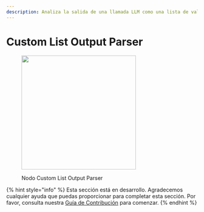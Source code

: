 ```yaml
---
description: Analiza la salida de una llamada LLM como una lista de valores.
---
```


# Custom List Output Parser

<figure><img src="../../../.gitbook/assets/image--126-.png" alt="" width="301"><figcaption><p>Nodo Custom List Output Parser</p></figcaption></figure>

{% hint style="info" %}
Esta sección está en desarrollo. Agradecemos cualquier ayuda que puedas proporcionar para completar esta sección. Por favor, consulta nuestra [Guía de Contribución](../../../contributing/) para comenzar.
{% endhint %}
